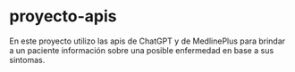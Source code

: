 # proyecto-apis
En este proyecto utilizo las apis de ChatGPT y de MedlinePlus para brindar a un paciente información sobre una posible enfermedad en base a sus sintomas.

